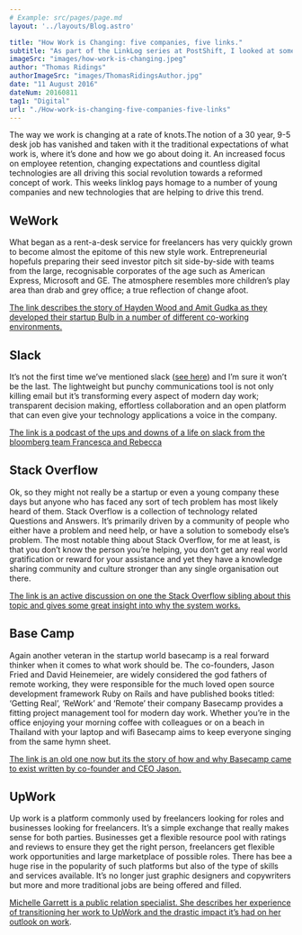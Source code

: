 ```yaml
---
# Example: src/pages/page.md
layout: '../layouts/Blog.astro'

title: "How Work is Changing: five companies, five links."
subtitle: "As part of the LinkLog series at PostShift, I looked at some modern examples of how the workplace was changing using examples from some of the leaders of new-age business."
imageSrc: "images/how-work-is-changing.jpeg"
author: "Thomas Ridings"
authorImageSrc: "images/ThomasRidingsAuthor.jpg"
date: "11 August 2016"
dateNum: 20160811
tag1: "Digital"
url: "./How-work-is-changing-five-companies-five-links"
---
```


The way we work is changing at a rate of knots.The notion of a 30 year, 9-5 desk job has vanished and taken with it the traditional expectations of what work is, where it’s done and how we go about doing it. An increased focus on employee retention, changing expectations and countless digital technologies are all driving this social revolution towards a reformed concept of work. This weeks linklog pays homage to a number of young companies and new technologies that are helping to drive this trend.

## WeWork

What began as a rent-a-desk service for freelancers has very quickly grown to become almost the epitome of this new style work. Entrepreneurial hopefuls preparing their seed investor pitch sit side-by-side with teams from the large, recognisable corporates of the age such as American Express, Microsoft and GE. The atmosphere resembles more children’s play area than drab and grey office; a true reflection of change afoot.

[The link describes the story of Hayden Wood and Amit Gudka as they developed their startup Bulb in a number of different co-working environments.](http://thelongandshort.org/spaces/coworking)

## Slack

It’s not the first time we’ve mentioned slack ([see here](http://postshift.com/linklog-68-chat-overload-is-a-good-thing/)) and I’m sure it won’t be the last. The lightweight but punchy communications tool is not only killing email but it’s transforming every aspect of modern day work; transparent decision making, effortless collaboration and an open platform that can even give your technology applications a voice in the company.

[The link is a podcast of the ups and downs of a life on slack from the bloomberg team Francesca and Rebecca](https://soundcloud.com/bloomberg-business/lets-talk-about-slack-baby)

## Stack Overflow

Ok, so they might not really be a startup or even a young company these days but anyone who has faced any sort of tech problem has most likely heard of them. Stack Overflow is a collection of technology related Questions and Answers. It’s primarily driven by a community of people who either have a problem and need help, or have a solution to somebody else’s problem. The most notable thing about Stack Overflow, for me at least, is that you don’t know the person you’re helping, you don’t get any real world gratification or reward for your assistance and yet they have a knowledge sharing community and culture stronger than any single organisation out there.

[The link is an active discussion on one the Stack Overflow sibling about this topic and gives some great insight into why the system works.](https://meta.stackexchange.com/questions/16250/why-does-stack-overflow-work)

## Base Camp

Again another veteran in the startup world basecamp is a real forward thinker when it comes to what work should be. The co-founders, Jason Fried and David Heinemeier, are widely considered the god fathers of remote working, they were responsible for the much loved open source development framework Ruby on Rails and have published books titled: ‘Getting Real’, ‘ReWork’ and ‘Remote’ their company Basecamp provides a fitting project management tool for modern day work. Whether you’re in the office enjoying your morning coffee with colleagues or on a beach in Thailand with your laptop and wifi Basecamp aims to keep everyone singing from the same hymn sheet.

[The link is an old one now but its the story of how and why Basecamp came to exist written by co-founder and CEO Jason.](https://basecamp.com/about/story)

## UpWork

Up work is a platform commonly used by freelancers looking for roles and businesses looking for freelancers. It’s a simple exchange that really makes sense for both parties. Businesses get a flexible resource pool with ratings and reviews to ensure they get the right person, freelancers get flexible work opportunities and large marketplace of possible roles. There has bee a huge rise in the popularity of such platforms but also of the type of skills and services available. It’s no longer just graphic designers and copywriters but more and more traditional jobs are being offered and filled.

[Michelle Garrett is a public relation specialist. She describes her experience of transitioning her work to UpWork and the drastic impact it’s had on her outlook on work](https://www.upwork.com/blog/2015/10/5-ways-starting-business-changed-life/).